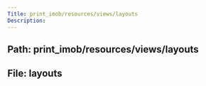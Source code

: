 ```yaml
---
Title: print_imob/resources/views/layouts
Description:
---
```


## Path: print_imob/resources/views/layouts
## File: layouts